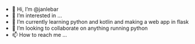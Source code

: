 - 👋 Hi, I’m @janlebar
- 👀 I’m interested in ...
- 🌱 I’m currently learning python and kotlin and making a web app in flask
- 💞️ I’m looking to collaborate on anything running python
- 📫 How to reach me ...

<!---
janlebar/janlebar is a ✨ special ✨ repository because its `README.md` (this file) appears on your GitHub profile.
You can click the Preview link to take a look at your changes.
--->

